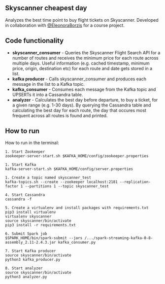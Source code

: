 ## Skyscanner cheapest day
Analyzes the best time point to buy flight tickets on Skyscanner. Developed in collaboration with [@EleonoraBorzis](https://github.com/EleonoraBorzis) for a course project. 

## Code functionality 
- **skyscanner_consumer** - Queries the Skyscanner Flight Search API for a number of routes and receives the minimum price for each route across multiple days. Useful information (e.g. cached timestamp, minimum price, origin, destination etc) for each route and date gets stored in a list.
- **kafka producer** - Calls skyscanner_consumer and produces each message in the list to a Kafka topic.
- **kafka_consumer** - Consumes each message from the Kafka topic and UPSERTs it into a Cassandra table.
- **analyzer** - Calculates the best day before departure, to buy a ticket, for a given range (e.g. 1-30 days). By querying the Cassandra table and calculating the best day for each route, the day that occures most frequent across all routes is found and printed.
  
## How to run
How to run in the terminal:
```
1. Start Zookeeper
zookeeper-server-start.sh $KAFKA_HOME/config/zookeeper.properties

1. Start Kafka
kafka-server-start.sh $KAFKA_HOME/config/server.properties

1. Create a topic named skyscanner_test
kafka-topics.sh --create --zookeeper localhost:2181 --replication-factor 1 --partitions 1 --topic skyscanner_test

4. Start Cassandra 
cassandra -f

5. Create a virtualenv and install packages with requirements.txt
pip3 install virtualenv
virtualenv skyscanner
source skyscanner/bin/activate
pip3 install -r requirements.txt

6. Submit Spark job
$SPARK_HOME/bin/spark-submit --jars /.../spark-streaming-kafka-0-8-assembly_2.11-2.4.3.jar kafka_consumer.py

7. Start Kafka producer
source skyscanner/bin/activate
python3 kafka_producer.py

8. Start analyzer
source skyscanner/bin/activate
python3 analyzer.py
```